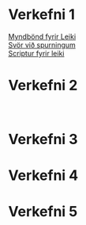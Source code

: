 # Verkefni 1
 [Myndbönd fyrir Leiki](./Verkefni1/verkefni1.md)<br>
 [Svör við spurningum](./Verkefni1/Svör.md)<br>
 [Scriptur fyrir leiki](./Verkefni1/scripts/)<br>


# Verkefni 2
<br>

# Verkefni 3

# Verkefni 4

# Verkefni 5

